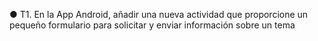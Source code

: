 ● T1. En la App Android, añadir una nueva actividad que proporcione un pequeño
formulario para solicitar y enviar información sobre un tema
